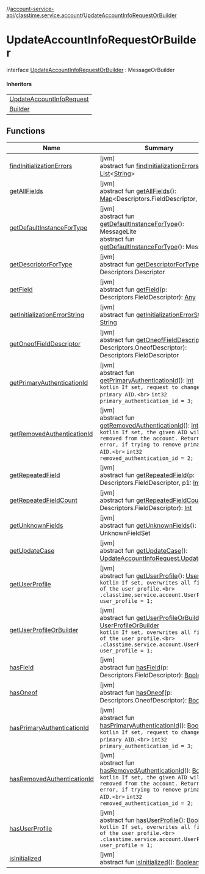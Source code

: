 //[account-service-api](../../../index.md)/[classtime.service.account](../index.md)/[UpdateAccountInfoRequestOrBuilder](index.md)

# UpdateAccountInfoRequestOrBuilder

interface [UpdateAccountInfoRequestOrBuilder](index.md) : MessageOrBuilder

#### Inheritors

| |
|---|
| [UpdateAccountInfoRequest](../-update-account-info-request/index.md) |
| [Builder](../-update-account-info-request/-builder/index.md) |

## Functions

| Name | Summary |
|---|---|
| [findInitializationErrors](../../classtime.service.account.event/-signup-event-or-builder/index.md#1227463831%2FFunctions%2F1931141392) | [jvm]<br>abstract fun [findInitializationErrors](../../classtime.service.account.event/-signup-event-or-builder/index.md#1227463831%2FFunctions%2F1931141392)(): [List](https://docs.oracle.com/javase/8/docs/api/java/util/List.html)&lt;[String](https://docs.oracle.com/javase/8/docs/api/java/lang/String.html)&gt; |
| [getAllFields](../../classtime.service.account.event/-signup-event-or-builder/index.md#-1735213033%2FFunctions%2F1931141392) | [jvm]<br>abstract fun [getAllFields](../../classtime.service.account.event/-signup-event-or-builder/index.md#-1735213033%2FFunctions%2F1931141392)(): [Map](https://docs.oracle.com/javase/8/docs/api/java/util/Map.html)&lt;Descriptors.FieldDescriptor, [Any](https://kotlinlang.org/api/latest/jvm/stdlib/kotlin/-any/index.html)&gt; |
| [getDefaultInstanceForType](../../classtime.service.account.event/-password-reset-event/-builder/index.md#-889905270%2FFunctions%2F1931141392) | [jvm]<br>abstract fun [getDefaultInstanceForType](../../classtime.service.account.event/-password-reset-event/-builder/index.md#-889905270%2FFunctions%2F1931141392)(): MessageLite<br>abstract fun [getDefaultInstanceForType](../../classtime.service.account.event/-signup-event-or-builder/index.md#1172508988%2FFunctions%2F1931141392)(): Message |
| [getDescriptorForType](../../classtime.service.account.event/-signup-event-or-builder/index.md#-2023656483%2FFunctions%2F1931141392) | [jvm]<br>abstract fun [getDescriptorForType](../../classtime.service.account.event/-signup-event-or-builder/index.md#-2023656483%2FFunctions%2F1931141392)(): Descriptors.Descriptor |
| [getField](../../classtime.service.account.event/-signup-event-or-builder/index.md#-728711289%2FFunctions%2F1931141392) | [jvm]<br>abstract fun [getField](../../classtime.service.account.event/-signup-event-or-builder/index.md#-728711289%2FFunctions%2F1931141392)(p: Descriptors.FieldDescriptor): [Any](https://kotlinlang.org/api/latest/jvm/stdlib/kotlin/-any/index.html) |
| [getInitializationErrorString](../../classtime.service.account.event/-signup-event-or-builder/index.md#-106143432%2FFunctions%2F1931141392) | [jvm]<br>abstract fun [getInitializationErrorString](../../classtime.service.account.event/-signup-event-or-builder/index.md#-106143432%2FFunctions%2F1931141392)(): [String](https://docs.oracle.com/javase/8/docs/api/java/lang/String.html) |
| [getOneofFieldDescriptor](../../classtime.service.account.event/-signup-event-or-builder/index.md#1767160798%2FFunctions%2F1931141392) | [jvm]<br>abstract fun [getOneofFieldDescriptor](../../classtime.service.account.event/-signup-event-or-builder/index.md#1767160798%2FFunctions%2F1931141392)(p: Descriptors.OneofDescriptor): Descriptors.FieldDescriptor |
| [getPrimaryAuthenticationId](get-primary-authentication-id.md) | [jvm]<br>abstract fun [getPrimaryAuthenticationId](get-primary-authentication-id.md)(): [Int](https://kotlinlang.org/api/latest/jvm/stdlib/kotlin/-int/index.html)<br>```kotlin If set, request to change the primary AID.<br>``` `int32 primary_authentication_id = 3;` |
| [getRemovedAuthenticationId](get-removed-authentication-id.md) | [jvm]<br>abstract fun [getRemovedAuthenticationId](get-removed-authentication-id.md)(): [Int](https://kotlinlang.org/api/latest/jvm/stdlib/kotlin/-int/index.html)<br>```kotlin If set, the given AID will be removed from the account. Returns error, if trying to remove primary AID.<br>``` `int32 removed_authentication_id = 2;` |
| [getRepeatedField](../../classtime.service.account.event/-signup-event-or-builder/index.md#1425494465%2FFunctions%2F1931141392) | [jvm]<br>abstract fun [getRepeatedField](../../classtime.service.account.event/-signup-event-or-builder/index.md#1425494465%2FFunctions%2F1931141392)(p: Descriptors.FieldDescriptor, p1: [Int](https://kotlinlang.org/api/latest/jvm/stdlib/kotlin/-int/index.html)): [Any](https://kotlinlang.org/api/latest/jvm/stdlib/kotlin/-any/index.html) |
| [getRepeatedFieldCount](../../classtime.service.account.event/-signup-event-or-builder/index.md#-950528252%2FFunctions%2F1931141392) | [jvm]<br>abstract fun [getRepeatedFieldCount](../../classtime.service.account.event/-signup-event-or-builder/index.md#-950528252%2FFunctions%2F1931141392)(p: Descriptors.FieldDescriptor): [Int](https://kotlinlang.org/api/latest/jvm/stdlib/kotlin/-int/index.html) |
| [getUnknownFields](../../classtime.service.account.event/-signup-event-or-builder/index.md#-1388384690%2FFunctions%2F1931141392) | [jvm]<br>abstract fun [getUnknownFields](../../classtime.service.account.event/-signup-event-or-builder/index.md#-1388384690%2FFunctions%2F1931141392)(): UnknownFieldSet |
| [getUpdateCase](get-update-case.md) | [jvm]<br>abstract fun [getUpdateCase](get-update-case.md)(): [UpdateAccountInfoRequest.UpdateCase](../-update-account-info-request/-update-case/index.md) |
| [getUserProfile](get-user-profile.md) | [jvm]<br>abstract fun [getUserProfile](get-user-profile.md)(): [UserProfile](../-user-profile/index.md)<br>```kotlin If set, overwrites all fields of the user profile.<br>``` `.classtime.service.account.UserProfile user_profile = 1;` |
| [getUserProfileOrBuilder](get-user-profile-or-builder.md) | [jvm]<br>abstract fun [getUserProfileOrBuilder](get-user-profile-or-builder.md)(): [UserProfileOrBuilder](../-user-profile-or-builder/index.md)<br>```kotlin If set, overwrites all fields of the user profile.<br>``` `.classtime.service.account.UserProfile user_profile = 1;` |
| [hasField](../../classtime.service.account.event/-signup-event-or-builder/index.md#2095008451%2FFunctions%2F1931141392) | [jvm]<br>abstract fun [hasField](../../classtime.service.account.event/-signup-event-or-builder/index.md#2095008451%2FFunctions%2F1931141392)(p: Descriptors.FieldDescriptor): [Boolean](https://kotlinlang.org/api/latest/jvm/stdlib/kotlin/-boolean/index.html) |
| [hasOneof](../../classtime.service.account.event/-signup-event-or-builder/index.md#687391779%2FFunctions%2F1931141392) | [jvm]<br>abstract fun [hasOneof](../../classtime.service.account.event/-signup-event-or-builder/index.md#687391779%2FFunctions%2F1931141392)(p: Descriptors.OneofDescriptor): [Boolean](https://kotlinlang.org/api/latest/jvm/stdlib/kotlin/-boolean/index.html) |
| [hasPrimaryAuthenticationId](has-primary-authentication-id.md) | [jvm]<br>abstract fun [hasPrimaryAuthenticationId](has-primary-authentication-id.md)(): [Boolean](https://kotlinlang.org/api/latest/jvm/stdlib/kotlin/-boolean/index.html)<br>```kotlin If set, request to change the primary AID.<br>``` `int32 primary_authentication_id = 3;` |
| [hasRemovedAuthenticationId](has-removed-authentication-id.md) | [jvm]<br>abstract fun [hasRemovedAuthenticationId](has-removed-authentication-id.md)(): [Boolean](https://kotlinlang.org/api/latest/jvm/stdlib/kotlin/-boolean/index.html)<br>```kotlin If set, the given AID will be removed from the account. Returns error, if trying to remove primary AID.<br>``` `int32 removed_authentication_id = 2;` |
| [hasUserProfile](has-user-profile.md) | [jvm]<br>abstract fun [hasUserProfile](has-user-profile.md)(): [Boolean](https://kotlinlang.org/api/latest/jvm/stdlib/kotlin/-boolean/index.html)<br>```kotlin If set, overwrites all fields of the user profile.<br>``` `.classtime.service.account.UserProfile user_profile = 1;` |
| [isInitialized](../../classtime.service.account.event/-signup-event-or-builder/index.md#-786502173%2FFunctions%2F1931141392) | [jvm]<br>abstract fun [isInitialized](../../classtime.service.account.event/-signup-event-or-builder/index.md#-786502173%2FFunctions%2F1931141392)(): [Boolean](https://kotlinlang.org/api/latest/jvm/stdlib/kotlin/-boolean/index.html) |

